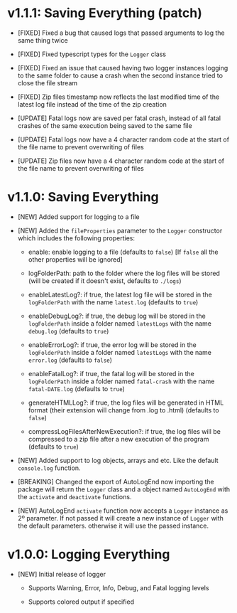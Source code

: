 # v1.1.1: Saving Everything (patch)
  - [FIXED] Fixed a bug that caused logs that passed arguments to log the same thing twice

  - [FIXED] Fixed typescript types for the `Logger` class

  - [FIXED] Fixed an issue that caused having two logger instances logging to the same folder to cause a crash when the second instance tried to close the file stream

  - [FIXED] Zip files timestamp now reflects the last modified time of the latest log file instead of the time of the zip creation

  - [UPDATE] Fatal logs now are saved per fatal crash, instead of all fatal crashes of the same execution being saved to the same file

  - [UPDATE] Fatal logs now have a 4 character random code at the start of the file name to prevent overwriting of files

  - [UPDATE] Zip files now have a 4 character random code at the start of the file name to prevent overwriting of files

# v1.1.0: Saving Everything
  - [NEW] Added support for logging to a file

  - [NEW] Added the `fileProperties` parameter to the `Logger` constructor which includes the following properties:

    - enable: enable logging to a file (defaults to `false`) [If `false` all the other properties will be ignored]

    - logFolderPath: path to the folder where the log files will be stored (will be created if it doesn't exist, defaults to `./logs`)

    - enableLatestLog?: if true, the latest log file will be stored in the `logFolderPath` with the name `latest.log` (defaults to `true`)

    - enableDebugLog?: if true, the debug log will be stored in the `logFolderPath` inside a folder named `latestLogs` with the name `debug.log` (defaults to `true`)

    - enableErrorLog?: if true, the error log will be stored in the `logFolderPath` inside a folder named `latestLogs` with the name `error.log` (defaults to `false`)

    - enableFatalLog?: if true, the fatal log will be stored in the `logFolderPath` inside a folder named `fatal-crash` with the name `fatal-DATE.log` (defaults to `true`)

    - generateHTMLLog?: if true, the log files will be generated in HTML format (their extension will change from .log to .html) (defaults to `false`)

    - compressLogFilesAfterNewExecution?: if true, the log files will be compressed to a zip file after a new execution of the program (defaults to `true`)

  - [NEW] Added support to log objects, arrays and etc. Like the default `console.log` function.

  - [BREAKING] Changed the export of AutoLogEnd now importing the package will return the `Logger` class and a object named `AutoLogEnd` with the `activate` and `deactivate` functions.

  - [NEW] AutoLogEnd `activate` function now accepts a `Logger` instance as 2º parameter. If not passed it will create a new instance of `Logger` with the default parameters. otherwise it will use the passed instance.

# v1.0.0: Logging Everything

- [NEW] Initial release of logger

  - Supports Warning, Error, Info, Debug, and Fatal logging levels

  - Supports colored output if specified

